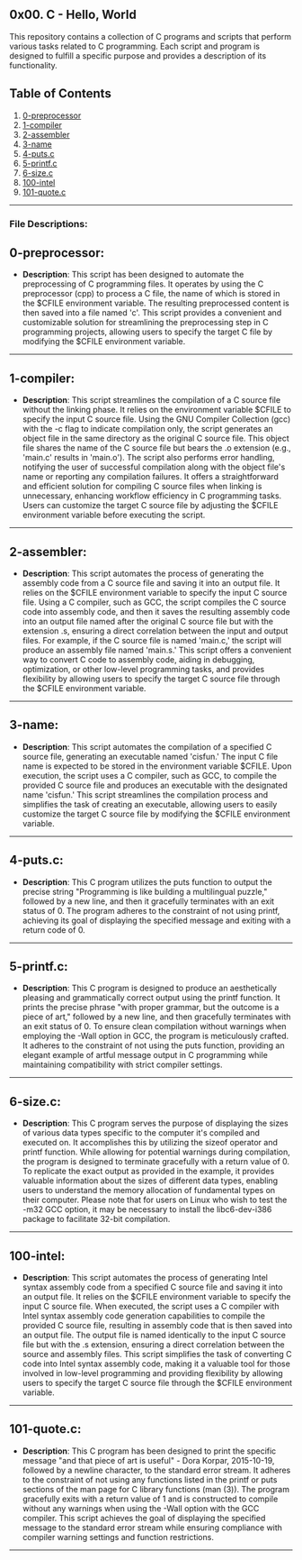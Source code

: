 ## 0x00. C - Hello, World

This repository contains a collection of C programs and scripts that perform various tasks related to C programming. Each script and program is designed to fulfill a specific purpose and provides a description of its functionality.

## Table of Contents

1. [0-preprocessor](#0-preprocessor)
2. [1-compiler](#1-compiler)
3. [2-assembler](#2-assembler)
4. [3-name](#3-name)
5. [4-puts.c](#4-putsc)
6. [5-printf.c](#5-printfc)
7. [6-size.c](#6-sizec)
8. [100-intel](#100-intel)
9. [101-quote.c](#101-quotec)
---
### File Descriptions:

## **0-preprocessor**:
   - **Description**: This script has been designed to automate the preprocessing of C programming files. It operates by using the C preprocessor (cpp) to process a C file, the name of which is stored in the $CFILE environment variable. The resulting preprocessed content is then saved into a file named 'c'. This script provides a convenient and customizable solution for streamlining the preprocessing step in C programming projects, allowing users to specify the target C file by modifying the $CFILE environment variable.
   ---

## **1-compiler**:
   - **Description**: This script streamlines the compilation of a C source file without the linking phase. It relies on the environment variable $CFILE to specify the input C source file. Using the GNU Compiler Collection (gcc) with the -c flag to indicate compilation only, the script generates an object file in the same directory as the original C source file. This object file shares the name of the C source file but bears the .o extension (e.g., 'main.c' results in 'main.o'). The script also performs error handling, notifying the user of successful compilation along with the object file's name or reporting any compilation failures. It offers a straightforward and efficient solution for compiling C source files when linking is unnecessary, enhancing workflow efficiency in C programming tasks. Users can customize the target C source file by adjusting the $CFILE environment variable before executing the script.
   ---

## **2-assembler**:
   - **Description**: This script automates the process of generating the assembly code from a C source file and saving it into an output file. It relies on the $CFILE environment variable to specify the input C source file. Using a C compiler, such as GCC, the script compiles the C source code into assembly code, and then it saves the resulting assembly code into an output file named after the original C source file but with the extension .s, ensuring a direct correlation between the input and output files. For example, if the C source file is named 'main.c,' the script will produce an assembly file named 'main.s.' This script offers a convenient way to convert C code to assembly code, aiding in debugging, optimization, or other low-level programming tasks, and provides flexibility by allowing users to specify the target C source file through the $CFILE environment variable.
   ---

## **3-name**:
   - **Description**: This script automates the compilation of a specified C source file, generating an executable named 'cisfun.' The input C file name is expected to be stored in the environment variable $CFILE. Upon execution, the script uses a C compiler, such as GCC, to compile the provided C source file and produces an executable with the designated name 'cisfun.' This script streamlines the compilation process and simplifies the task of creating an executable, allowing users to easily customize the target C source file by modifying the $CFILE environment variable.
   ---

## **4-puts.c**:
   - **Description**: This C program utilizes the puts function to output the precise string "Programming is like building a multilingual puzzle," followed by a new line, and then it gracefully terminates with an exit status of 0. The program adheres to the constraint of not using printf, achieving its goal of displaying the specified message and exiting with a return code of 0.
   ---

## **5-printf.c**:
   - **Description**: This C program is designed to produce an aesthetically pleasing and grammatically correct output using the printf function. It prints the precise phrase "with proper grammar, but the outcome is a piece of art," followed by a new line, and then gracefully terminates with an exit status of 0. To ensure clean compilation without warnings when employing the -Wall option in GCC, the program is meticulously crafted. It adheres to the constraint of not using the puts function, providing an elegant example of artful message output in C programming while maintaining compatibility with strict compiler settings.
   ---

## **6-size.c**:
   - **Description**: 
This C program serves the purpose of displaying the sizes of various data types specific to the computer it's compiled and executed on. It accomplishes this by utilizing the sizeof operator and printf function. While allowing for potential warnings during compilation, the program is designed to terminate gracefully with a return value of 0. To replicate the exact output as provided in the example, it provides valuable information about the sizes of different data types, enabling users to understand the memory allocation of fundamental types on their computer. Please note that for users on Linux who wish to test the -m32 GCC option, it may be necessary to install the libc6-dev-i386 package to facilitate 32-bit compilation.
---

## **100-intel**:
   - **Description**: This script automates the process of generating Intel syntax assembly code from a specified C source file and saving it into an output file. It relies on the $CFILE environment variable to specify the input C source file. When executed, the script uses a C compiler with Intel syntax assembly code generation capabilities to compile the provided C source file, resulting in assembly code that is then saved into an output file. The output file is named identically to the input C source file but with the .s extension, ensuring a direct correlation between the source and assembly files. This script simplifies the task of converting C code into Intel syntax assembly code, making it a valuable tool for those involved in low-level programming and providing flexibility by allowing users to specify the target C source file through the $CFILE environment variable.
   ---

## **101-quote.c**:
   - **Description**: This C program has been designed to print the specific message "and that piece of art is useful" - Dora Korpar, 2015-10-19, followed by a newline character, to the standard error stream. It adheres to the constraint of not using any functions listed in the printf or puts sections of the man page for C library functions (man (3)). The program gracefully exits with a return value of 1 and is constructed to compile without any warnings when using the -Wall option with the GCC compiler. This script achieves the goal of displaying the specified message to the standard error stream while ensuring compliance with compiler warning settings and function restrictions.
   ---

